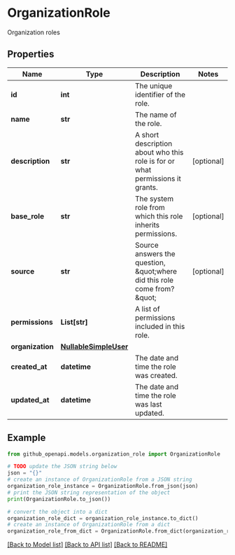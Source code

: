 # OrganizationRole

Organization roles

## Properties

Name | Type | Description | Notes
------------ | ------------- | ------------- | -------------
**id** | **int** | The unique identifier of the role. | 
**name** | **str** | The name of the role. | 
**description** | **str** | A short description about who this role is for or what permissions it grants. | [optional] 
**base_role** | **str** | The system role from which this role inherits permissions. | [optional] 
**source** | **str** | Source answers the question, \&quot;where did this role come from?\&quot; | [optional] 
**permissions** | **List[str]** | A list of permissions included in this role. | 
**organization** | [**NullableSimpleUser**](NullableSimpleUser.md) |  | 
**created_at** | **datetime** | The date and time the role was created. | 
**updated_at** | **datetime** | The date and time the role was last updated. | 

## Example

```python
from github_openapi.models.organization_role import OrganizationRole

# TODO update the JSON string below
json = "{}"
# create an instance of OrganizationRole from a JSON string
organization_role_instance = OrganizationRole.from_json(json)
# print the JSON string representation of the object
print(OrganizationRole.to_json())

# convert the object into a dict
organization_role_dict = organization_role_instance.to_dict()
# create an instance of OrganizationRole from a dict
organization_role_from_dict = OrganizationRole.from_dict(organization_role_dict)
```
[[Back to Model list]](../README.md#documentation-for-models) [[Back to API list]](../README.md#documentation-for-api-endpoints) [[Back to README]](../README.md)


